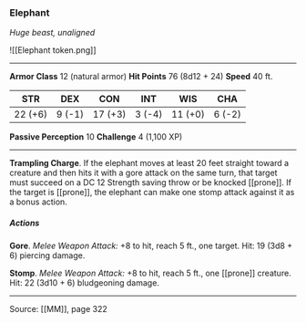 ### Elephant
_Huge beast, unaligned_

![[Elephant token.png]]


---

**Armor Class** 12 (natural armor)
**Hit Points** 76 (8d12 + 24)
**Speed** 40 ft.

| STR     | DEX     | CON     | INT     | WIS     | CHA     |
|---------|---------|---------|---------|---------|---------|
| 22 (+6) | 9 (-1) | 17 (+3) | 3 (-4) | 11 (+0) | 6 (-2) |

**Passive Perception** 10
**Challenge** 4 (1,100 XP)

---

**Trampling Charge**. If the elephant moves at least 20 feet straight toward a creature and then hits it with a gore attack on the same turn, that target must succeed on a DC 12 Strength saving throw or be knocked [[prone]]. If the target is [[prone]], the elephant can make one stomp attack against it as a bonus action.

##### Actions
**Gore**. _Melee Weapon Attack:_ +8 to hit, reach 5 ft., one target. Hit: 19 (3d8 + 6) piercing damage.

**Stomp**. _Melee Weapon Attack:_ +8 to hit, reach 5 ft., one [[prone]] creature. Hit: 22 (3d10 + 6) bludgeoning damage.


---

Source: [[MM]], page 322